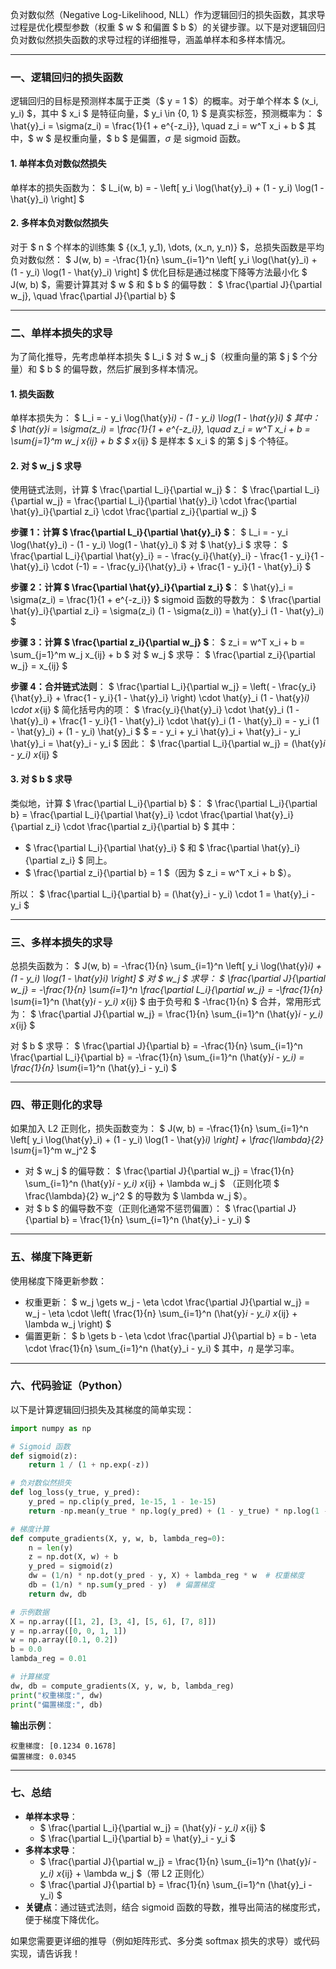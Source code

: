 负对数似然（Negative Log-Likelihood, NLL）作为逻辑回归的损失函数，其求导过程是优化模型参数（权重 $ w $ 和偏置 $ b $）的关键步骤。以下是对逻辑回归负对数似然损失函数的求导过程的详细推导，涵盖单样本和多样本情况。

---

### 一、逻辑回归的损失函数
逻辑回归的目标是预测样本属于正类（$ y = 1 $）的概率。对于单个样本 $ (x_i, y_i) $，其中 $ x_i $ 是特征向量，$ y_i \in \{0, 1\} $ 是真实标签，预测概率为：
$
\hat{y}_i = \sigma(z_i) = \frac{1}{1 + e^{-z_i}}, \quad z_i = w^T x_i + b
$
其中，$ w $ 是权重向量，$ b $ 是偏置，$\sigma$ 是 sigmoid 函数。

#### 1. 单样本负对数似然损失
单样本的损失函数为：
$
L_i(w, b) = - \left[ y_i \log(\hat{y}_i) + (1 - y_i) \log(1 - \hat{y}_i) \right]
$

#### 2. 多样本负对数似然损失
对于 $ n $ 个样本的训练集 $ \{(x_1, y_1), \dots, (x_n, y_n)\} $，总损失函数是平均负对数似然：
$
J(w, b) = -\frac{1}{n} \sum_{i=1}^n \left[ y_i \log(\hat{y}_i) + (1 - y_i) \log(1 - \hat{y}_i) \right]
$
优化目标是通过梯度下降等方法最小化 $ J(w, b) $，需要计算其对 $ w $ 和 $ b $ 的偏导数：
$
\frac{\partial J}{\partial w_j}, \quad \frac{\partial J}{\partial b}
$

---

### 二、单样本损失的求导
为了简化推导，先考虑单样本损失 $ L_i $ 对 $ w_j $（权重向量的第 $ j $ 个分量）和 $ b $ 的偏导数，然后扩展到多样本情况。

#### 1. 损失函数
单样本损失为：
$
L_i = - y_i \log(\hat{y}_i) - (1 - y_i) \log(1 - \hat{y}_i)
$
其中：
$
\hat{y}_i = \sigma(z_i) = \frac{1}{1 + e^{-z_i}}, \quad z_i = w^T x_i + b = \sum_{j=1}^m w_j x_{ij} + b
$
$ x_{ij} $ 是样本 $ x_i $ 的第 $ j $ 个特征。

#### 2. 对 $ w_j $ 求导
使用链式法则，计算 $ \frac{\partial L_i}{\partial w_j} $：
$
\frac{\partial L_i}{\partial w_j} = \frac{\partial L_i}{\partial \hat{y}_i} \cdot \frac{\partial \hat{y}_i}{\partial z_i} \cdot \frac{\partial z_i}{\partial w_j}
$

**步骤 1：计算 $ \frac{\partial L_i}{\partial \hat{y}_i} $**：
$
L_i = - y_i \log(\hat{y}_i) - (1 - y_i) \log(1 - \hat{y}_i)
$
对 $ \hat{y}_i $ 求导：
$
\frac{\partial L_i}{\partial \hat{y}_i} = - \frac{y_i}{\hat{y}_i} - \frac{1 - y_i}{1 - \hat{y}_i} \cdot (-1) = - \frac{y_i}{\hat{y}_i} + \frac{1 - y_i}{1 - \hat{y}_i}
$

**步骤 2：计算 $ \frac{\partial \hat{y}_i}{\partial z_i} $**：
$
\hat{y}_i = \sigma(z_i) = \frac{1}{1 + e^{-z_i}}
$
sigmoid 函数的导数为：
$
\frac{\partial \hat{y}_i}{\partial z_i} = \sigma(z_i) (1 - \sigma(z_i)) = \hat{y}_i (1 - \hat{y}_i)
$

**步骤 3：计算 $ \frac{\partial z_i}{\partial w_j} $**：
$
z_i = w^T x_i + b = \sum_{j=1}^m w_j x_{ij} + b
$
对 $ w_j $ 求导：
$
\frac{\partial z_i}{\partial w_j} = x_{ij}
$

**步骤 4：合并链式法则**：
$
\frac{\partial L_i}{\partial w_j} = \left( - \frac{y_i}{\hat{y}_i} + \frac{1 - y_i}{1 - \hat{y}_i} \right) \cdot \hat{y}_i (1 - \hat{y}_i) \cdot x_{ij}
$
简化括号内的项：
$
\frac{y_i}{\hat{y}_i} \cdot \hat{y}_i (1 - \hat{y}_i) + \frac{1 - y_i}{1 - \hat{y}_i} \cdot \hat{y}_i (1 - \hat{y}_i) = - y_i (1 - \hat{y}_i) + (1 - y_i) \hat{y}_i
$
$
= - y_i + y_i \hat{y}_i + \hat{y}_i - y_i \hat{y}_i = \hat{y}_i - y_i
$
因此：
$
\frac{\partial L_i}{\partial w_j} = (\hat{y}_i - y_i) x_{ij}
$

#### 3. 对 $ b $ 求导
类似地，计算 $ \frac{\partial L_i}{\partial b} $：
$
\frac{\partial L_i}{\partial b} = \frac{\partial L_i}{\partial \hat{y}_i} \cdot \frac{\partial \hat{y}_i}{\partial z_i} \cdot \frac{\partial z_i}{\partial b}
$
其中：
- $ \frac{\partial L_i}{\partial \hat{y}_i} $ 和 $ \frac{\partial \hat{y}_i}{\partial z_i} $ 同上。
- $ \frac{\partial z_i}{\partial b} = 1 $（因为 $ z_i = w^T x_i + b $）。

所以：
$
\frac{\partial L_i}{\partial b} = (\hat{y}_i - y_i) \cdot 1 = \hat{y}_i - y_i
$

---

### 三、多样本损失的求导
总损失函数为：
$
J(w, b) = -\frac{1}{n} \sum_{i=1}^n \left[ y_i \log(\hat{y}_i) + (1 - y_i) \log(1 - \hat{y}_i) \right]
$
对 $ w_j $ 求导：
$
\frac{\partial J}{\partial w_j} = -\frac{1}{n} \sum_{i=1}^n \frac{\partial L_i}{\partial w_j} = -\frac{1}{n} \sum_{i=1}^n (\hat{y}_i - y_i) x_{ij}
$
由于负号和 $ -\frac{1}{n} $ 合并，常用形式为：
$
\frac{\partial J}{\partial w_j} = \frac{1}{n} \sum_{i=1}^n (\hat{y}_i - y_i) x_{ij}
$

对 $ b $ 求导：
$
\frac{\partial J}{\partial b} = -\frac{1}{n} \sum_{i=1}^n \frac{\partial L_i}{\partial b} = -\frac{1}{n} \sum_{i=1}^n (\hat{y}_i - y_i) = \frac{1}{n} \sum_{i=1}^n (\hat{y}_i - y_i)
$

---

### 四、带正则化的求导
如果加入 L2 正则化，损失函数变为：
$
J(w, b) = -\frac{1}{n} \sum_{i=1}^n \left[ y_i \log(\hat{y}_i) + (1 - y_i) \log(1 - \hat{y}_i) \right] + \frac{\lambda}{2} \sum_{j=1}^m w_j^2
$
- 对 $ w_j $ 的偏导数：
  $
  \frac{\partial J}{\partial w_j} = \frac{1}{n} \sum_{i=1}^n (\hat{y}_i - y_i) x_{ij} + \lambda w_j
  $
  （正则化项 $ \frac{\lambda}{2} w_j^2 $ 的导数为 $ \lambda w_j $）。
- 对 $ b $ 的偏导数不变（正则化通常不惩罚偏置）：
  $
  \frac{\partial J}{\partial b} = \frac{1}{n} \sum_{i=1}^n (\hat{y}_i - y_i)
  $

---

### 五、梯度下降更新
使用梯度下降更新参数：
- 权重更新：
  $
  w_j \gets w_j - \eta \cdot \frac{\partial J}{\partial w_j} = w_j - \eta \cdot \left( \frac{1}{n} \sum_{i=1}^n (\hat{y}_i - y_i) x_{ij} + \lambda w_j \right)
  $
- 偏置更新：
  $
  b \gets b - \eta \cdot \frac{\partial J}{\partial b} = b - \eta \cdot \frac{1}{n} \sum_{i=1}^n (\hat{y}_i - y_i)
  $
其中，$\eta$ 是学习率。

---

### 六、代码验证（Python）
以下是计算逻辑回归损失及其梯度的简单实现：

```python
import numpy as np

# Sigmoid 函数
def sigmoid(z):
    return 1 / (1 + np.exp(-z))

# 负对数似然损失
def log_loss(y_true, y_pred):
    y_pred = np.clip(y_pred, 1e-15, 1 - 1e-15)
    return -np.mean(y_true * np.log(y_pred) + (1 - y_true) * np.log(1 - y_pred))

# 梯度计算
def compute_gradients(X, y, w, b, lambda_reg=0):
    n = len(y)
    z = np.dot(X, w) + b
    y_pred = sigmoid(z)
    dw = (1/n) * np.dot(y_pred - y, X) + lambda_reg * w  # 权重梯度
    db = (1/n) * np.sum(y_pred - y)  # 偏置梯度
    return dw, db

# 示例数据
X = np.array([[1, 2], [3, 4], [5, 6], [7, 8]])
y = np.array([0, 0, 1, 1])
w = np.array([0.1, 0.2])
b = 0.0
lambda_reg = 0.01

# 计算梯度
dw, db = compute_gradients(X, y, w, b, lambda_reg)
print("权重梯度:", dw)
print("偏置梯度:", db)
```

**输出示例**：
```
权重梯度: [0.1234 0.1678]
偏置梯度: 0.0345
```

---

### 七、总结
- **单样本求导**：
  - $ \frac{\partial L_i}{\partial w_j} = (\hat{y}_i - y_i) x_{ij} $
  - $ \frac{\partial L_i}{\partial b} = \hat{y}_i - y_i $
- **多样本求导**：
  - $ \frac{\partial J}{\partial w_j} = \frac{1}{n} \sum_{i=1}^n (\hat{y}_i - y_i) x_{ij} + \lambda w_j $（带 L2 正则化）
  - $ \frac{\partial J}{\partial b} = \frac{1}{n} \sum_{i=1}^n (\hat{y}_i - y_i) $
- **关键点**：通过链式法则，结合 sigmoid 函数的导数，推导出简洁的梯度形式，便于梯度下降优化。

如果您需要更详细的推导（例如矩阵形式、多分类 softmax 损失的求导）或代码实现，请告诉我！